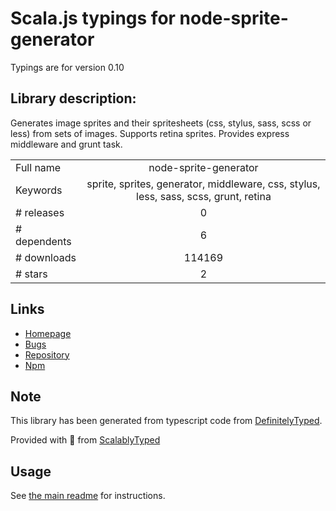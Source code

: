 
# Scala.js typings for node-sprite-generator

Typings are for version 0.10

## Library description:
Generates image sprites and their spritesheets (css, stylus, sass, scss or less) from sets of images. Supports retina sprites. Provides express middleware and grunt task.

|                    |                 |
| ------------------ | :-------------: |
| Full name          | node-sprite-generator |
| Keywords           | sprite, sprites, generator, middleware, css, stylus, less, sass, scss, grunt, retina |
| # releases         | 0 |
| # dependents       | 6 |
| # downloads        | 114169 |
| # stars            | 2 |

## Links
- [Homepage](https://github.com/selaux/node-sprite-generator#readme)
- [Bugs](https://github.com/selaux/node-sprite-generator/issues)
- [Repository](https://github.com/selaux/node-sprite-generator)
- [Npm](https://www.npmjs.com/package/node-sprite-generator)
    


## Note
This library has been generated from typescript code from [DefinitelyTyped](https://definitelytyped.org).

Provided with :purple_heart: from [ScalablyTyped](https://github.com/oyvindberg/ScalablyTyped)

## Usage
See [the main readme](../../readme.md) for instructions.


